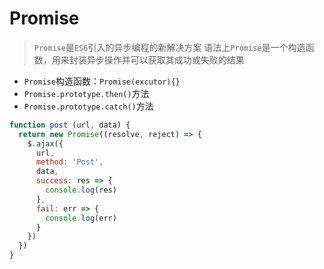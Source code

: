 # Promise

> `Promise`是`ES6`引入的异步编程的新解决方案
> 语法上`Promise`是一个构造函数，用来封装异步操作并可以获取其成功或失败的结果

- `Promise`构造函数：`Promise(excutor){}`
- `Promise.prototype.then()`方法
- `Promise.prototype.catch()`方法

```javascript
function post (url, data) {
  return new Promise((resolve, reject) => {
    $.ajax({
      url,
      method: 'Post',
      data,
      success: res => {
        console.log(res)
      },
      fail: err => {
        console.log(err)
      }
    })
  })
}
```
